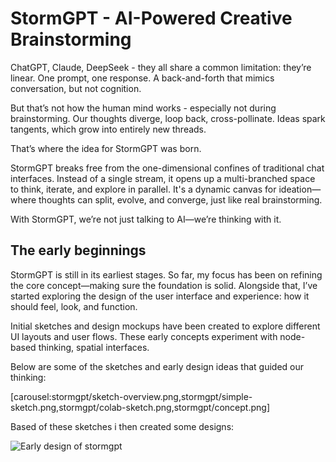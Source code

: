# StormGPT - AI-Powered Creative Brainstorming

ChatGPT, Claude, DeepSeek - they all share a common limitation: they’re linear. One prompt, one response. A back-and-forth that mimics conversation, but not cognition.

But that’s not how the human mind works - especially not during brainstorming. Our thoughts diverge, loop back, cross-pollinate. Ideas spark tangents, which grow into entirely new threads.

That’s where the idea for StormGPT was born.

StormGPT breaks free from the one-dimensional confines of traditional chat interfaces. Instead of a single stream, it opens up a multi-branched space to think, iterate, and explore in parallel. It's a dynamic canvas for ideation—where thoughts can split, evolve, and converge, just like real brainstorming.

With StormGPT, we’re not just talking to AI—we’re thinking with it.

## The early beginnings

StormGPT is still in its earliest stages. So far, my focus has been on refining the core concept—making sure the foundation is solid. Alongside that, I’ve started exploring the design of the user interface and experience: how it should feel, look, and function.

Initial sketches and design mockups have been created to explore different UI layouts and user flows. These early concepts experiment with node-based thinking, spatial interfaces.

Below are some of the sketches and early design ideas that guided our thinking:

[carousel:stormgpt/sketch-overview.png,stormgpt/simple-sketch.png,stormgpt/colab-sketch.png,stormgpt/concept.png]

Based of these sketches i then created some designs:

![Early design of stormgpt](stormgpt/design.png)
